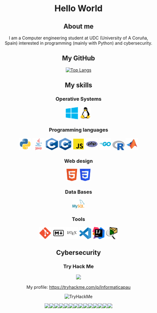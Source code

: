 <div id="content" align="center">

# Hello World

## About me

I am a Computer engineering student at UDC (University of A Coruña, Spain) interested in programming (mainly with Python) and cybersecurity.

## My GitHub

[![Top Langs](https://github-readme-stats.vercel.app/api/top-langs/?username=danielfeitopin&theme=dark)](https://github.com/danielfeitopin)

## My skills

### Operative Systems

[<img src="./img/Logo Windows.svg" style="width:40px;max-height:40px;" />][Windows]
[<img src="./img/Logo Linux.svg" style="width:40px;max-height:40px;" />][Linux]

### Programming languages

[<img src="./img/Logo Python.svg" style="width:40px;max-height:40px;" />][Python]
[<img src="./img/Logo Java.svg" style="width:40px;max-height:40px;" />][Java]
[<img src="./img/Logo C.svg" style="width:40px;max-height:40px;" />][Programming languages]
[<img src="./img/Logo Cpp.svg" style="width:40px;;max-height:40px;" />][Programming languages]
[<img src="./img/Logo JS.svg" style="width:40px;max-height:40px;" />][Programming languages]
[<img src="./img/Logo PHP.svg" style="width:40px;max-height:40px;" />][PHP]
[<img src="./img/Logo Go.svg" style="width:40px;max-height:40px;" />][Go]
[<img src="./img/Logo R.svg" style="width:40px;max-height:40px;" />][R]
[<img src="./img/Logo MATLAB.svg" style="width:40px;max-height:40px;" />][MATLAB]

### Web design

[<img src="./img/Logo HTML5.svg" style="width:40px;max-heigth:40px;" />][Web design]
[<img src="./img/Logo CSS3.svg" style="width:40px;max-height:40px;" />][Web design]

### Data Bases

[<img src="./img/Logo MySQL.svg" style="width:40px;max-height:40px;" />][MySQL]

### Tools

[<img src="./img/Logo Git.svg" style="width:40px;max-height:40px;" />][Git]
[<img src="./img/Logo Markdown.svg" style="width:40px;max-height:40px;" />][Tools]
[<img src="./img/Logo LaTeX.svg" style="width:40px;max-height:40px;" />][LaTeX]
[<img src="./img/Logo VS Code.svg" style="width:40px;max-height:40px;" />][VS Code]
[<img src="./img/Logo Idea.svg" style="width:40px;max-height:40px;" />][Idea]
[<img src="./img/Logo Cisco Packet Tracer.png" style="width:40px;max-height:40px;" />][Cisco Packet Tracer]

<!-- LINKS -->
[Programming languages]: #programming-languages
[Web design]: #web-design
[Tools]: #tools

[Cisco Packet Tracer]: https://www.netacad.com/courses/packet-tracer
[Git]: https://git-scm.com/
[Go]: https://golang.org/
[Idea]: https://www.jetbrains.com/idea/
[Java]: https://www.java.com/
[LaTeX]: https://www.latex-project.org/
[Linux]: https://www.linux.org/
[MATLAB]: https://www.mathworks.com/
[MySQL]: https://www.mysql.com/
[PHP]: https://www.php.net/
[Python]: https://www.python.org/
[R]: https://www.r-project.org/
[VS Code]: https://code.visualstudio.com/
[Windows]: https://www.microsoft.com/

## Cybersecurity

### Try Hack Me

[<img src="https://assets.tryhackme.com/img/logo/tryhackme_logo_full.svg" style="width:80px;max-height:80px;" />][Try Hack Me]

My profile: <https://tryhackme.com/p/Informaticapau>

<img src="https://tryhackme-badges.s3.amazonaws.com/Informaticapau.png" alt="TryHackMe">

<img src="https://tryhackme.com/img/badges/hashcracker.svg" style="width:40px;max-heigth:40px;" /><img src="https://tryhackme.com/img/badges/ohsint.svg" style="width:40px;max-heigth:40px;" /><img src="https://tryhackme.com/img/badges/linux.svg" style="width:40px;max-heigth:40px;" /><img src="https://tryhackme.com/img/badges/metasploit.svg" style="width:40px;max-heigth:40px;" /><img src="https://tryhackme.com/img/badges/ice.svg" style="width:40px;max-heigth:40px;" /><img src="https://tryhackme.com/img/badges/blue.svg" style="width:40px;max-heigth:40px;" /><img src="https://tryhackme.com/img/badges/webbed.svg" style="width:40px;max-heigth:40px;" /><img src="https://tryhackme.com/img/badges/linuxprivesc.svg" style="width:40px;max-heigth:40px;" /><img src="https://tryhackme.com/img/badges/owasptop10.svg" style="width:40px;max-heigth:40px;" /><img src="https://tryhackme.com/img/badges/howthewebworks.svg" style="width:40px;max-heigth:40px;" /><img src="https://tryhackme.com/img/badges/networkfundamentals.svg" style="width:40px;max-heigth:40px;" /><img src="https://tryhackme.com/img/badges/introtooffensivesecurity.svg" style="width:40px;max-heigth:40px;" /><img src="https://tryhackme.com/img/badges/streak7.svg" style="width:40px;max-heigth:40px;" /><img src="https://tryhackme.com/img/badges/streak30.svg" style="width:40px;max-heigth:40px;" />

<!-- LINKS -->
[Try Hack Me]: https://tryhackme.com/
</div>
